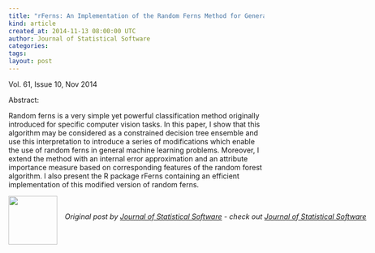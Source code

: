 ```yaml
---
title: "rFerns: An Implementation of the Random Ferns Method for General-Purpose Machine Learning"
kind: article
created_at: 2014-11-13 08:00:00 UTC
author: Journal of Statistical Software
categories: 
tags: 
layout: post
---
```

<p>Vol. 61, Issue 10, Nov 2014</p><p>Abstract: <p>Random ferns is a very simple yet powerful classification method originally introduced for specific computer vision tasks. In this paper, I show that this algorithm may be considered as a constrained decision tree ensemble and use this interpretation to introduce a series of modifications which enable the use of random ferns in general machine learning problems. Moreover, I extend the method with an internal error approximation and an attribute importance measure based on corresponding features of the random forest algorithm. I also present the R package rFerns containing an efficient implementation of this modified version of random ferns.</p></p><div class="author">
  <img src="" style="width: 96px; height: 96;">
  <span style="position: absolute; padding: 32px 15px;">
    <i>Original post by <a href="http://twitter.com/">Journal of Statistical Software</a> - check out <a href="http://www.jstatsoft.org/rss">Journal of Statistical Software</a></i>
  </span>
</div>
